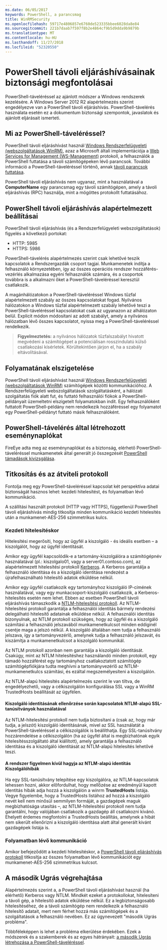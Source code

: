 ```yaml
---
ms.date: 06/05/2017
keywords: PowerShell, a parancsmag
title: WinRMSecurity
ms.openlocfilehash: 59717e4806857e6760de523335bbee6028da8e84
ms.sourcegitcommit: 221b7daab7f597f8b2e4864cf9b5d9dda9b9879b
ms.translationtype: MT
ms.contentlocale: hu-HU
ms.lasthandoff: 11/27/2018
ms.locfileid: "52320550"
---
```

# <a name="powershell-remoting-security-considerations"></a>PowerShell távoli eljáráshívásainak biztonsági megfontolásai

PowerShell-táveléréssel az ajánlott módszer a Windows rendszerek kezelésére. A Windows Server 2012 R2 alapértelmezés szerint engedélyezve van a PowerShell távoli eljáráshívás. PowerShell-távelérés használata esetén ez a dokumentum biztonsági szempontok, javaslatok és ajánlott eljárásait ismerteti.

## <a name="what-is-powershell-remoting"></a>Mi az PowerShell-táveléréssel?

PowerShell távoli eljáráshívást használ [Windows Rendszerfelügyeleti (webszolgáltatások WinRM)](https://msdn.microsoft.com/library/windows/desktop/aa384426.aspx), azaz a Microsoft általi implementációja a [Web Services for Management (WS-Management)](https://www.dmtf.org/sites/default/files/standards/documents/DSP0226_1.2.0.pdf) protokoll, a felhasználók a PowerShell futtatása a távoli számítógépeken lévő parancsok. További információ a PowerShell-táveléréssel történő, annak [távoli parancsok futtatása](https://technet.microsoft.com/library/dd819505.aspx).

PowerShell távoli eljáráshívás nem ugyanaz, mint a használatával a **ComputerName** egy parancsmag egy távoli számítógépen, amely a távoli eljáráshívás (RPC) használja, mint a mögöttes protokollt futtatásához.

## <a name="powershell-remoting-default-settings"></a>PowerShell távoli eljáráshívás alapértelmezett beállításai

PowerShell távoli eljáráshívás (és a Rendszerfelügyeleti webszolgáltatások) figyelés a következő portokat:

- HTTP: 5985
- HTTPS: 5986

PowerShell-távelérés alapértelmezés szerint csak lehetővé teszik kapcsolatok a Rendszergazdák csoport tagjai. Munkamenetek indítja a felhasználó környezetében, így az összes operációs rendszer hozzáférés-vezérlés alkalmazása egyéni felhasználók számára, és a csoportok továbbra is a alkalmazni őket a PowerShell-táveléréssel keresztül csatlakozik.

A magánhálózatokon a PowerShell-táveléréssel Windows tűzfal alapértelmezett szabály az összes kapcsolatokat fogad. Nyilvános hálózatokon a Windows tűzfal alapértelmezett szabály lehetővé teszi a PowerShell-táveléréssel kapcsolatokat csak az ugyanazon az alhálózaton belül. Explicit módon módosítani az adott szabályt, amely a nyilvános hálózatban lévő összes kapcsolatot, nyissa meg a PowerShell-táveléréssel rendelkezik.

>**Figyelmeztetés:** a nyilvános hálózatok tűzfalszabályt hivatott megvédeni a számítógépet a potenciálisan rosszindulatú külső csatlakozási kísérletek. Körültekintően járjon el, ha a szabály eltávolításával.

## <a name="process-isolation"></a>Folyamatának elszigetelése

PowerShell távoli eljáráshívást használ [Windows Rendszerfelügyeleti (webszolgáltatások WinRM)](https://msdn.microsoft.com/library/windows/desktop/aa384426) számítógépek közötti kommunikációhoz.
A Rendszerfelügyeleti webszolgáltatások szolgáltatásként, a hálózati szolgáltatás fiók alatt fut, és futtató felhasználói fiókok a PowerShell-példányait üzemeltetni elszigetelt folyamatokban indít. Egy felhasználóként futtatott PowerShell-példány nem rendelkezik hozzáféréssel egy folyamatot egy PowerShell-példányt futtató másik felhasználóként.

## <a name="event-logs-generated-by-powershell-remoting"></a>PowerShell-távelérés által létrehozott eseménynaplókat

FireEye adta meg az eseménynaplókat és a biztonság, elérhető PowerShell-táveléréssel munkamenetek által generált jó összegzését [PowerShell támadások kivizsgálása](https://www.fireeye.com/content/dam/fireeye-www/global/en/solutions/pdfs/wp-lazanciyan-investigating-powershell-attacks.pdf).

## <a name="encryption-and-transport-protocols"></a>Titkosítás és az átviteli protokoll

Fontolja meg egy PowerShell-táveléréssel kapcsolat két perspektíva adatai biztonságát hasznos lehet: kezdeti hitelesítést, és folyamatban lévő kommunikáció.

A szállítási használt protokoll (HTTP vagy HTTPS), függetlenül PowerShell távoli eljáráshívás mindig titkosítja minden kommunikáció kezdeti hitelesítés után a munkamenet-AES-256 szimmetrikus kulcs.

### <a name="initial-authentication"></a>Kezdeti hitelesítéskor

Hitelesítési megerősíti, hogy az ügyfél a kiszolgáló - és ideális esetben – a kiszolgálót, hogy az ügyfél identitását.

Amikor egy ügyfél kapcsolódik-e a tartomány-kiszolgálóra a számítógépnév használatával (pl.: kiszolgalo01, vagy a server01.contoso.com), az alapértelmezett hitelesítési protokoll [Kerberos](https://msdn.microsoft.com/library/windows/desktop/aa378747.aspx).
A Kerberos garantálja a felhasználó identitása és a kiszolgáló identitása rendezést a újrafelhasználható hitelesítő adatok elküldése nélkül.

Amikor egy ügyfél csatlakozik egy tartományhoz kiszolgáló IP-címének használatával, vagy egy munkacsoport-kiszolgáló csatlakozik, a Kerberos-hitelesítés esetén nem lehet. Ebben az esetben PowerShell távoli eljáráshívás támaszkodik a [NTLM-hitelesítési protokoll](https://msdn.microsoft.com/library/windows/desktop/aa378749.aspx). Az NTLM-hitelesítési protokoll garantálja a felhasználói identitás bármely rendezési delegálható hitelesítő adatainak elküldése nélkül. A felhasználói identitás bizonyulnak, az NTLM protokoll szükséges, hogy az ügyfél és a kiszolgáló számítási a felhasználó jelszavából munkamenetkulcsot minden eddiginél cseréje maga a jelszó nélkül. A kiszolgáló általában nem tudja a felhasználó jelszava, így a tartományvezérlő, amelynek tudja a felhasználó jelszavát, és kiszámítja a munkamenetkulcsot a kiszolgáló kommunikál.

Az NTLM protokoll azonban nem garantálja a kiszolgáló identitását. Csakúgy, mint az NTLM hitelesítéshez használandó minden protokoll, egy támadó hozzáférést egy tartományhoz csatlakoztatott számítógép számítógépfiókjára tudta meghívni a tartományvezérlő az NTLM-munkamenetkulcs számítási, és ezáltal megszemélyesíteni a kiszolgálón.

Az NTLM-alapú hitelesítés alapértelmezés szerint le van tiltva, de engedélyezhető, vagy a célkiszolgálón konfigurálása SSL vagy a WinRM TrustedHosts beállítását az ügyfélen.

#### <a name="using-ssl-certificates-to-validate-server-identity-during-ntlm-based-connections"></a>Kiszolgáló identitásának ellenőrzése során kapcsolatok NTLM-alapú SSL-tanúsítványok használatával

Az NTLM-hitelesítési protokoll nem tudja biztosítani a (csak az, hogy már tudja, a jelszót) kiszolgáló identitásának, mivel az SSL használatát a PowerShell-táveléréssel a célkiszolgálók is beállíthatja. Egy SSL-tanúsítvány hozzárendelése a célkiszolgálón (ha az ügyfél által is megbízhatónak egyik hitelesítésszolgáltató által kiállított), amely garantálja a felhasználó identitása és a kiszolgáló identitását az NTLM-alapú hitelesítés lehetővé teszi.

#### <a name="ignoring-ntlm-based-server-identity-errors"></a>A rendszer figyelmen kívül hagyja az NTLM-alapú identitás Kiszolgálóhibák

Ha egy SSL-tanúsítvány telepítése egy kiszolgálóra, az NTLM-kapcsolatok lehessen hozni, akkor előfordulhat, hogy mellőzése az eredményül kapott identitás hibák adja hozzá a kiszolgálón a winrm **TrustedHosts** listája. Vegye figyelembe, hogy a TrustedHosts listához ad hozzá a kiszolgáló nevét kell nem minősül semmilyen formáját, a gazdagépek maguk megbízhatósága utasítás –, az NTLM-hitelesítési protokoll nem tudja garantálni, hogy valójában csatlakozik a gazdagép áll csatlakozni kívánó.
Ehelyett érdemes megfontolni a TrustedHosts beállítás, amelynek a hibát nem sikerült ellenőrizni a kiszolgáló identitása alatt által generált kívánt gazdagépek listája is.


### <a name="ongoing-communication"></a>Folyamatban lévő kommunikáció

Amikor befejeződött a kezdeti hitelesítéskor, a [PowerShell távoli eljáráshívás protokoll](https://msdn.microsoft.com/library/dd357801.aspx) titkosítja az összes folyamatban lévő kommunikációt egy munkamenet-AES-256 szimmetrikus kulcsot.


## <a name="making-the-second-hop"></a>A második Ugrás végrehajtása

Alapértelmezés szerint a, a PowerShell távoli eljáráshívást használ (ha elérhető) Kerberos vagy NTLM. Mindkét ezeket a protokollokat, hitelesíteni a távoli gép, a hitelesítő adatok elküldése nélkül.
Ez a legbiztonságosabb hitelesítéséhez, de a távoli számítógép nem rendelkezik a felhasználó hitelesítő adatait, mert nem férhet hozzá más számítógépek és a szolgáltatások a felhasználó nevében.
Ez az úgynevezett "második Ugrás probléma".

Többféleképpen is lehet a probléma elkerülése érdekében. Ezek a módszerek és a szakemberek és az egyes hátrányait: [a második Ugrás létrehozása a PowerShell-táveléréssel](PS-remoting-second-hop.md).